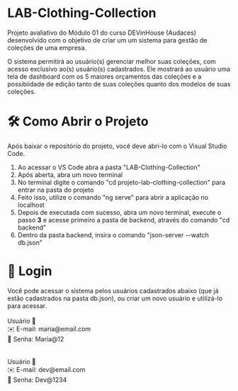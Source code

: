 # LAB-Clothing-Collection

Projeto avaliativo do Módulo 01 do curso DEVinHouse (Audaces) desenvolvido com o objetivo de criar um um sistema para gestão de coleções de uma empresa.

O sistema permitirá ao usuário(s) gerenciar melhor suas coleções, com acesso exclusivo ao(s) usuário(s) cadastrados. Ele mostrará ao usuário uma tela de dashboard com os 5 maiores orçamentos das coleções e a possibiidade de edição tanto de suas coleções quanto dos modelos de suas coleções.

<h1> 🛠️ Como Abrir o Projeto</h1>

Após baixar o repositório do projeto, você deve abri-lo com o Visual Studio Code.

<ol>
	<li>Ao acessar o VS Code abra a pasta "LAB-Clothing-Collection" </li>
	<li>Após aberta, abra um novo terminal </li>
	<li>No terminal digite o comando "cd projeto-lab-clothing-collection" para entrar na pasta do projeto</li>
	<li>Feito isso, utilize o comando "ng serve" para abrir a aplicação no localhost</li>
	<li>Depois de executada com sucesso, abra um novo terminal, execute o passo <b>3</b> e acesse primeiro a pasta de backend, através do comando "cd backend"</li>
	<li>Dentro da pasta backend, insira o comando "json-server --watch db.json"</li>
</ol>

<h1> 🚪 Login</h1>
Você pode acessar o sistema pelos usuários cadastrados abaixo (que já estão cadastrados na pasta db.json), ou criar um novo usuário e utilizá-lo para acessar.<br>
<br>
Usuário 👩<br>
✉️ E-mail: maria@email.com<br>
🔑 Senha: Maria@12<br>
<br><br>
Usuário 🧑<br>
✉️ E-mail: dev@email.com<br>
🔑 Senha: Dev@1234<br>
